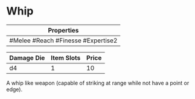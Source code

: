 # Whip

| Properties                         |
| ---------------------------------- |
| #Melee #Reach #Finesse #Expertise2 |

| Damage Die | Item Slots | Price |
| ---------- | ---------- | ----- |
| d4         | 1          | 10    |

A whip like weapon (capable of striking at range while not have a point or edge).